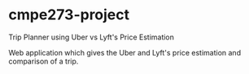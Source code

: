 # cmpe273-project

Trip Planner using Uber vs Lyft's Price Estimation

Web application which gives the Uber and Lyft's price estimation and comparison of a trip.
